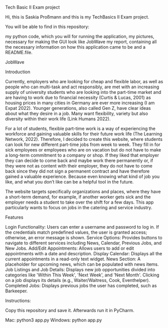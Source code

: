 Tech Basic II Exam project

Hi, this is Saskia Proßmann and this is my TechBasics II Exam project.

You will be able to find in this repository: 

my python code, which you will for running the application, 
my pictures, necessary for making the GUI look like JobWave
my report, containing all the necessary information on how this application came to be
and a README.file.

JobWave

Introduction

Currently, employers who are looking for cheap and flexible labor, as well as people who can multi-task and act responsibly, are met with an increasing supply of university students who are looking into the part-time market and are having to work due to financial necessity (Curtis & Lucas, 2001) as housing prices in many cities in Germany are ever more increasing (I am Expat 2022). Younger generations, also called Gen Z, have clear ideas about what they desire in a job. Many want flexibility, variety but also diversity within their work life (Link Humans 2022).

For a lot of students, flexible part-time work is a way of experiencing the workforce and gaining valuable skills for their future work life (The Learning Network, 2022). Therefore, I decided to create this website, where students can look for new different part-time jobs from week to week. They fill in for sick employees or employees who are on vacation but do not have to make a long-term commitment to a company or shop.  If they liked that employer they can decide to come back and maybe work there permanently or, if they were not as content with their employer, they do not have to come back since they did not sign a permanent contract and have therefore gained a valuable experience. Because even knowing what kind of job you like, and what you don’t like can be a helpful tool in the future.

The website targets specifically organizations and places, where they have a short-term demand, for example, if another worker gets sick and the employer needs a student to take over the shift for a few days. This app particularly wants to focus on jobs in the catering and service industry. 


Features

Login Functionality: Users can enter a username and password to log in. If the credentials match predefined values, the user is granted access; otherwise, an error message is shown.
Service Options: Provides buttons to navigate to different services including News, Calendar, Previous Jobs, and New Jobs.
Add/Edit Appointments: Allows users to add or edit appointments with a date and description.
Display Calendar: Displays all the current appointments in a read-only text widget.
News Section: A placeholder for upcoming news, which can be populated with news items.
Job Listings and Job Details: Displays new job opportunities divided into categories like 'Within This Week', 'Next Week', and 'Next Month'. Clicking on a job displays its details (e.g., Waiter/Waitress, Cook, Eventhelper).
Completed Jobs: Displays previous jobs the user has completed, such as Barkeeper.


Instructions: 

Copy this repository and save it. Afterwards run it in PyCharm.


Mac: python3 app.py
Windows: python app.py
